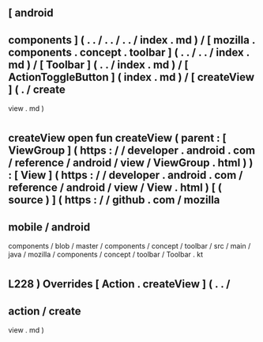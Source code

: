 [
android
-
components
]
(
.
.
/
.
.
/
.
.
/
index
.
md
)
/
[
mozilla
.
components
.
concept
.
toolbar
]
(
.
.
/
.
.
/
index
.
md
)
/
[
Toolbar
]
(
.
.
/
index
.
md
)
/
[
ActionToggleButton
]
(
index
.
md
)
/
[
createView
]
(
.
/
create
-
view
.
md
)
#
createView
open
fun
createView
(
parent
:
[
ViewGroup
]
(
https
:
/
/
developer
.
android
.
com
/
reference
/
android
/
view
/
ViewGroup
.
html
)
)
:
[
View
]
(
https
:
/
/
developer
.
android
.
com
/
reference
/
android
/
view
/
View
.
html
)
[
(
source
)
]
(
https
:
/
/
github
.
com
/
mozilla
-
mobile
/
android
-
components
/
blob
/
master
/
components
/
concept
/
toolbar
/
src
/
main
/
java
/
mozilla
/
components
/
concept
/
toolbar
/
Toolbar
.
kt
#
L228
)
Overrides
[
Action
.
createView
]
(
.
.
/
-
action
/
create
-
view
.
md
)
